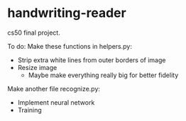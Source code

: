 # handwriting-reader

cs50 final project.

To do:
Make these functions in helpers.py:
- Strip extra white lines from outer borders of image
- Resize image
	- Maybe make everything really big for better fidelity

Make another file recognize.py:
- Implement neural network
- Training